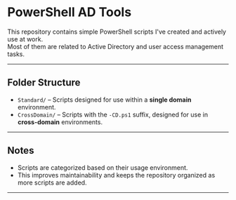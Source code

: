 # PowerShell AD Tools

This repository contains simple PowerShell scripts I've created and actively use at work.  
Most of them are related to Active Directory and user access management tasks.

---

## Folder Structure

- `Standard/` – Scripts designed for use within a **single domain** environment.
- `CrossDomain/` – Scripts with the `-CD.ps1` suffix, designed for use in **cross-domain** environments.

---

## Notes

- Scripts are categorized based on their usage environment.
- This improves maintainability and keeps the repository organized as more scripts are added.

---
